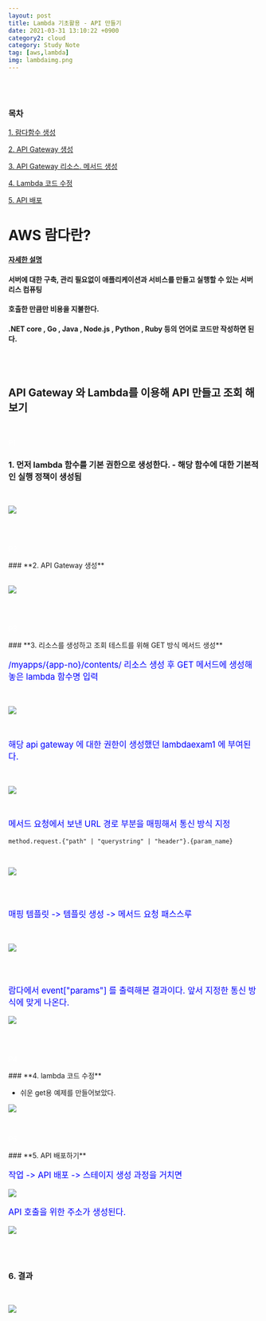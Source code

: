 ```yaml
---
layout: post
title: Lambda 기초활용 - API 만들기
date: 2021-03-31 13:10:22 +0900
category2: cloud
category: Study Note
tag: [aws,lambda]
img: lambdaimg.png 
---
```

<br>

<br>  




### 목차  

[1. 람다함수 생성](#P1)    

[2. API Gateway 생성](#P2)  

[3. API Gateway 리소스. 메서드 생성](#P3)

[4. Lambda 코드 수정](#P4)

[5. API 배포](#P5)
<br>  
  

# AWS 람다란?

#### [ 자세한 설명 ](https://docs.aws.amazon.com/ko_kr/lambda/latest/dg/welcome.html)<br>  
#### 서버에 대한 구축, 관리 필요없이 애플리케이션과 서비스를 만들고 실행할 수 있는 서버리스 컴퓨팅
#### 호출한 만큼만 비용을 지불한다.<br>  
#### .NET core , Go , Java , Node.js , Python , Ruby 등의 언어로 코드만 작성하면 된다.

<br>  

<br>  


## API Gateway 와 Lambda를 이용해 API 만들고 조회 해보기 <br>  


  
<br>  
<p id="P1" style="color:white">P1</p>

### 1. 먼저 lambda 함수를 기본 권한으로 생성한다. - 해당 함수에 대한 기본적인 실행 정책이 생성됨 <br>  

  
<br>  

![](/assets/img/lambdaex1/1.PNG)
  

<br><br>  

<p id="P2" style="color:white">P2</p>
### **2. API Gateway 생성**<br>  

<br>  

![](/assets/img/lambdaex1/api1.PNG)<br>  

<br>  
<br>
<p id="P3" style="color:white">P3</p>  
### **3. 리소스를 생성하고 조회 테스트를 위해 GET 방식 메서드 생성**

<p style="color:blue;font-size:1.2em;"> /myapps/{app-no}/contents/ 리소스 생성 후 GET 메서드에 생성해놓은 lambda 함수명 입력 </p>
<br>  

![](/assets/img/lambdaex1/api5.PNG)<br>  

<br>  
  
<p style="color:blue;font-size:1.2em;">해당 api gateway 에 대한 권한이 생성했던 lambdaexam1 에 부여된다. </p>
<br>  

![](/assets/img/lambdaex1/api6.PNG)<br>  

<br>  
 


<p style="color:blue;font-size:1.2em;">메서드 요청에서 보낸 URL 경로 부분을 매핑해서 통신 방식 지정</p>  
    
```method.request.{"path" | "querystring" | "header"}.{param_name}```

<br>  
 
![](/assets/img/lambdaex1/api6_2.PNG)<br>  
  
<br><br>  

<p style="color:blue;font-size:1.2em;">매핑 템플릿 -> 템플릿 생성 -> 메서드 요청 패스스루 </p> <br>  
  
  
![](/assets/img/lambdaex1/api6_3.PNG)  
<br>  

<br>  

<p style="color:blue;font-size:1.2em;">람다에서 event["params"] 를 출력해본 결과이다. 앞서 지정한 통신 방식에 맞게 나온다.</p>
    

![](/assets/img/lambdaex1/api6_4.PNG)
  
<br><br>  

<p id="P4" style="color:white">P4</p>
### **4. lambda 코드 수정**  <br>  

* 쉬운 get용 예제를 만들어보았다.   

![](/assets/img/lambdaex1/2.PNG) <br>  

<br>  

<p id="P5" style="color:white">P5</p>
### **5. API 배포하기**  

<p style="color:blue;font-size:1.2em;">작업 -> API 배포 -> 스테이지 생성 과정을 거치면  </p>

![](/assets/img/lambdaex1/api7.PNG) <br>  
  
<p style="color:blue;font-size:1.2em;">API 호출을 위한 주소가 생성된다.  </p>

![](/assets/img/lambdaex1/api8.PNG) <br>  

<br>  

<br>  

### 6. 결과<br>  
<br>  

![](/assets/img/lambdaex1/3.PNG) <br>